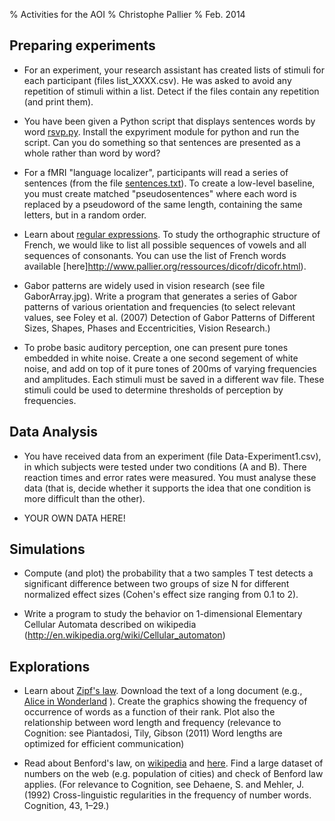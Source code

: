 % Activities for the AOI
% Christophe Pallier
% Feb. 2014


Preparing experiments
---------------------

* For an experiment, your research assistant has created lists of stimuli for each participant (files list_XXXX.csv). He was asked to avoid any repetition of stimuli within a list. Detect if the files contain any repetition (and print them).

* You have been given a Python script that displays  sentences words by word [rsvp.py](rsvp.py). Install the expyriment module for python and run the script. Can you do something so that sentences are presented as a whole rather than word by word?

* For a fMRI "language localizer", participants will read a series of sentences (from the file [sentences.txt](sentences.txt)). To create a low-level baseline, you must create matched "pseudosentences" where each word is replaced by a pseudoword of the same length, containing the same letters, but in a random order.

* Learn about [regular expressions](http://www.regular-expressions.info/).
To study the orthographic structure of French, we would like to list all possible sequences of vowels and all sequences of consonants. You can use the list of French words available [here]http://www.pallier.org/ressources/dicofr/dicofr.html). 

* Gabor patterns are widely used in vision research (see file GaborArray.jpg).
Write a program that generates a series of Gabor patterns of various orientation and frequencies (to select relevant values, see Foley et al. (2007) Detection of Gabor Patterns of Different Sizes, Shapes, Phases and Eccentricities, Vision Research.)

* To probe basic auditory perception, one can present pure tones embedded in white noise. Create a one second segement of white noise, and add on top of it pure tones of 200ms of varying frequencies and amplitudes. Each stimuli must be saved in a different wav file. These stimuli could be used to determine  thresholds of perception by frequencies.


Data Analysis
-------------

* You have received data from an experiment (file Data-Experiment1.csv), in which subjects were tested under two conditions (A and B). There reaction times and error rates were measured. You must analyse these data (that is, decide whether it supports the idea that one condition is more difficult than the other).

* YOUR OWN DATA HERE!

Simulations
-----------

* Compute (and plot) the probability that a two samples T test  detects a significant difference between two groups of size N for different normalized effect sizes (Cohen's effect size ranging from 0.1 to 2).

* Write a program to study the behavior on 1-dimensional Elementary Cellular Automata described on wikipedia (http://en.wikipedia.org/wiki/Cellular_automaton)


Explorations
------------

* Learn about [Zipf's law](en.wikipedia.org/wiki/Zipf's_law). Download
the text of a long document (e.g., [Alice in Wonderland](http://www.pallier.org/cours/AIP2013/alice.txt) ). Create the graphics showing the frequency of occurrence of words as a function of their rank. Plot also the relationship between word length and frequency (relevance to Cognition: see Piantadosi, Tily, Gibson (2011) Word lengths are optimized for efficient communication)

* Read about Benford's law, on [wikipedia](http://en.wikipedia.org/wiki/Benford%27s_law) and [here](http://mathworld.wolfram.com/BenfordsLaw.html). Find a large
dataset of numbers on the web (e.g. population of cities) and check of Benford law applies. (For relevance to Cognition, see Dehaene, S. and Mehler, J. (1992) Cross-linguistic regularities in the frequency of number words. Cognition, 43, 1–29.)






